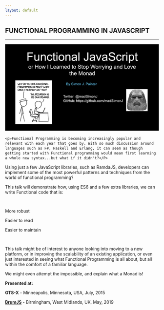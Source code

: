 ```yaml
---
layout: default
---
```


<div class="pagepanel down_arrow white">
  <div class="center">
    <h2>FUNCTIONAL PROGRAMMING IN JAVASCRIPT</h2>
    <hr>
		<img src="/Content/img/functional-javascript-large.png">
		
    <p>Functional Programming is becoming increasingly popular and relevant with each year that goes by. With so much discussion around languages such as F#, Haskell and Erlang, it can seem as though getting started with Functional programming would mean first learning a whole new syntax...but what if it didn't?</P>

<p>Using just a few JavaScript libraries, such as RamdaJS, developers can implement some of the most powerful patterns and techniques from the world of functional programming?</P>

<p>This talk will demonstrate how, using ES6 and a few extra libraries, we can write Functional code that is:</p>

<br/>

<p>More robust</p>
<p>Easier to read</p>
<p>Easier to maintain</p>

<br/>


<p>This talk might be of interest to anyone looking into moving to a new platform, or in improving the scalability of an existing application, or even just interested in seeing what Functional Programming is all about, but all within the comfort of a familiar language.</p>

<p>We might even attempt the impossible, and explain what a Monad is!</p>

<p>
	<strong>Presented at:</strong>
</p>
<p><strong>GTS-X</strong> - Minneapolis, Minnesota, USA, <weak>July, 2015</weak></p>
<p><strong><a href="https://www.meetup.com/meetup-group-MzfqIqCy/events/xzxnwqyzhbcc/">BrumJS</a></strong> - Birmingham, West Midlands, UK, <weak>May, 2019</weak></p>
  </div>
</div>
